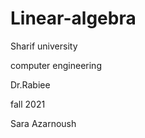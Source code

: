 # Linear-algebra


Sharif university

computer engineering

Dr.Rabiee

fall 2021

Sara Azarnoush 



